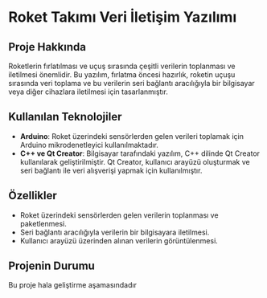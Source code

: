 # Roket Takımı Veri İletişim Yazılımı

## Proje Hakkında

Roketlerin fırlatılması ve uçuş sırasında çeşitli verilerin toplanması ve iletilmesi önemlidir. Bu yazılım, fırlatma öncesi hazırlık, roketin uçuşu sırasında veri toplama ve bu verilerin seri bağlantı aracılığıyla bir bilgisayar veya diğer cihazlara iletilmesi için tasarlanmıştır.

## Kullanılan Teknolojiler

- **Arduino**: Roket üzerindeki sensörlerden gelen verileri toplamak için Arduino mikrodenetleyici kullanılmaktadır.
- **C++ ve Qt Creator**: Bilgisayar tarafındaki yazılım, C++ dilinde Qt Creator kullanılarak geliştirilmiştir. Qt Creator, kullanıcı arayüzü oluşturmak ve seri bağlantı ile veri alışverişi yapmak için kullanılmıştır.

## Özellikler

- Roket üzerindeki sensörlerden gelen verilerin toplanması ve paketlenmesi.
- Seri bağlantı aracılığıyla verilerin bir bilgisayara iletilmesi.
- Kullanıcı arayüzü üzerinden alınan verilerin görüntülenmesi.

## Projenin Durumu

Bu proje hala geliştirme aşamasındadır




